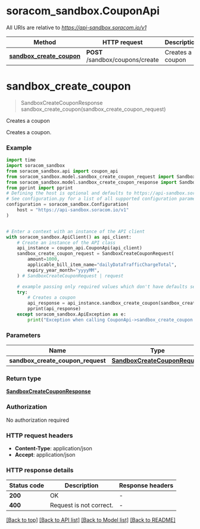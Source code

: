 # soracom_sandbox.CouponApi

All URIs are relative to *https://api-sandbox.soracom.io/v1*

Method | HTTP request | Description
------------- | ------------- | -------------
[**sandbox_create_coupon**](CouponApi.md#sandbox_create_coupon) | **POST** /sandbox/coupons/create | Creates a coupon


# **sandbox_create_coupon**
> SandboxCreateCouponResponse sandbox_create_coupon(sandbox_create_coupon_request)

Creates a coupon

Creates a coupon.

### Example


```python
import time
import soracom_sandbox
from soracom_sandbox.api import coupon_api
from soracom_sandbox.model.sandbox_create_coupon_request import SandboxCreateCouponRequest
from soracom_sandbox.model.sandbox_create_coupon_response import SandboxCreateCouponResponse
from pprint import pprint
# Defining the host is optional and defaults to https://api-sandbox.soracom.io/v1
# See configuration.py for a list of all supported configuration parameters.
configuration = soracom_sandbox.Configuration(
    host = "https://api-sandbox.soracom.io/v1"
)


# Enter a context with an instance of the API client
with soracom_sandbox.ApiClient() as api_client:
    # Create an instance of the API class
    api_instance = coupon_api.CouponApi(api_client)
    sandbox_create_coupon_request = SandboxCreateCouponRequest(
        amount=1000,
        applicable_bill_item_name="dailyDataTrafficChargeTotal",
        expiry_year_month="yyyyMM",
    ) # SandboxCreateCouponRequest | request

    # example passing only required values which don't have defaults set
    try:
        # Creates a coupon
        api_response = api_instance.sandbox_create_coupon(sandbox_create_coupon_request)
        pprint(api_response)
    except soracom_sandbox.ApiException as e:
        print("Exception when calling CouponApi->sandbox_create_coupon: %s\n" % e)
```


### Parameters

Name | Type | Description  | Notes
------------- | ------------- | ------------- | -------------
 **sandbox_create_coupon_request** | [**SandboxCreateCouponRequest**](SandboxCreateCouponRequest.md)| request |

### Return type

[**SandboxCreateCouponResponse**](SandboxCreateCouponResponse.md)

### Authorization

No authorization required

### HTTP request headers

 - **Content-Type**: application/json
 - **Accept**: application/json


### HTTP response details

| Status code | Description | Response headers |
|-------------|-------------|------------------|
**200** | OK |  -  |
**400** | Request is not correct. |  -  |

[[Back to top]](#) [[Back to API list]](../README.md#documentation-for-api-endpoints) [[Back to Model list]](../README.md#documentation-for-models) [[Back to README]](../README.md)

